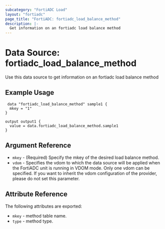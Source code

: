 ```yaml
---
subcategory: "FortiADC Load"
layout: "fortiadc"
page_title: "FortiADC: fortiadc_load_balance_method"
description: |-
  Get information on an fortiadc load balance method
---
```


# Data Source: fortiadc_load_balance_method
Use this data source to get information on an fortiadc load balance method

## Example Usage

```hcl
 data "fortiadc_load_balance_method" sample1 {
  mkey = "1"
}

output output1 {
  value = data.fortiadc_load_balance_method.sample1
}
```

## Argument Reference
* `mkey` - (Required) Specify the mkey of the desired  load balance method.
* `vdom` - Specifies the vdom to which the data source will be applied when the FortiADC unit is running in VDOM mode. Only one vdom can be specified. If you want to inherit the vdom configuration of the provider, please do not set this parameter.


## Attribute Reference

The following attributes are exported:

* `mkey` - method table name.
* `type` - method type. 

